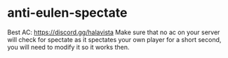 # anti-eulen-spectate
Best AC: https://discord.gg/halavista Make sure that no ac on your server will check for spectate as it spectates your own player for a short second, you will need to modify it so it works then.
